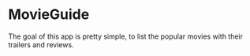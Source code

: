 # MovieGuide
The goal of this app is pretty simple, to list the popular movies with their trailers and reviews.
